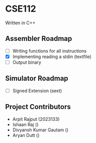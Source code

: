 # CSE112
Written in C++

## Assembler Roadmap
- [ ] Writing functions for all instructions
- [x] Implementing reading a stdin (textfile)
- [ ] Output binary

## Simulator Roadmap
- [ ] Signed Extension (sext)

## Project Contributors
- Arpit Rajput (2023133)
- Ishaan Raj ()
- Divyansh Kumar Gautam ()
- Aryan Dutt ()